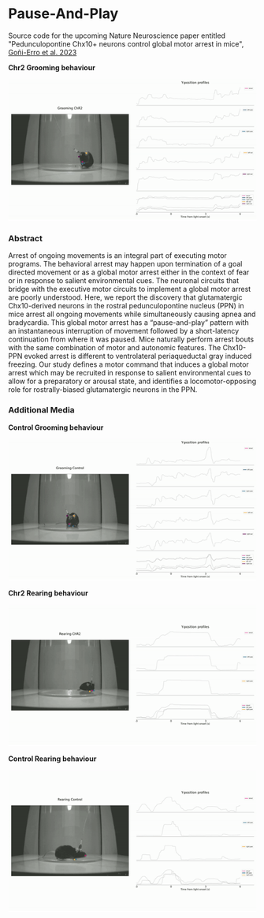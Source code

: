 # Pause-And-Play
Source code for the upcoming Nature Neuroscience paper entitled "Pedunculopontine Chx10+ neurons control global motor arrest in mice", [Goñi-Erro et al. 2023](https://doi.org/10.1038/s41593-023-01396-3)

**Chr2 Grooming behaviour**

![](media/grooming.gif)

### Abstract
Arrest of ongoing movements is an integral part of executing motor programs. The behavioral arrest may happen upon termination of a goal directed movement or as a global motor arrest either in the context of fear or in response to salient environmental cues. The neuronal circuits that bridge with the executive motor circuits to implement a global motor arrest are poorly understood. Here, we report the discovery that glutamatergic Chx10-derived neurons in the rostral pedunculopontine nucleus (PPN) in mice arrest all ongoing movements while simultaneously causing apnea and bradycardia. This global motor arrest has a “pause-and-play” pattern with an instantaneous interruption of movement followed by a short-latency continuation from where it was paused. Mice naturally perform arrest bouts with the same combination of motor and autonomic features. The Chx10-PPN evoked arrest is different to ventrolateral periaqueductal gray induced freezing. Our study defines a motor command that induces a global motor arrest which may be recruited in  response to salient environmental cues to allow for a preparatory or arousal state, and identifies a locomotor-opposing role for rostrally-biased glutamatergic neurons in the PPN.

### Additional Media

**Control Grooming behaviour**

![](media/grooming_control.gif)

**Chr2 Rearing behaviour**

![](media/rearing.gif)

**Control Rearing behaviour**

![](media/rearing_control.gif)


